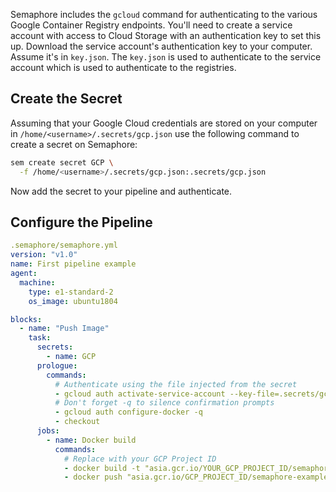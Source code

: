 Semaphore includes the `gcloud` command for authenticating to the
various Google Container Registry endpoints. You'll need to create a
service account with access to Cloud Storage with an authentication key
to set this up. Download the service account's authentication key to
your computer. Assume it's in `key.json`. The `key.json` is used to
authenticate to the service account which is used to authenticate to
the registries.

## Create the Secret

Assuming that your Google Cloud credentials are stored on your computer in
`/home/<username>/.secrets/gcp.json` use the following command to create a
secret on Semaphore:

``` bash
sem create secret GCP \
  -f /home/<username>/.secrets/gcp.json:.secrets/gcp.json
```

Now add the secret to your pipeline and authenticate.

## Configure the Pipeline

```yml
.semaphore/semaphore.yml
version: "v1.0"
name: First pipeline example
agent:
  machine:
    type: e1-standard-2
    os_image: ubuntu1804

blocks:
  - name: "Push Image"
    task:
      secrets:
        - name: GCP
      prologue:
        commands:
          # Authenticate using the file injected from the secret
          - gcloud auth activate-service-account --key-file=.secrets/gcp.json
          # Don't forget -q to silence confirmation prompts
          - gcloud auth configure-docker -q
          - checkout
      jobs:
        - name: Docker build
          commands:
            # Replace with your GCP Project ID
            - docker build -t "asia.gcr.io/YOUR_GCP_PROJECT_ID/semaphore-example:${SEMAPHORE_GIT_SHA:0:7}" .
            - docker push "asia.gcr.io/GCP_PROJECT_ID/semaphore-example:${SEMAPHORE_GIT_SHA:0:7}"
```
